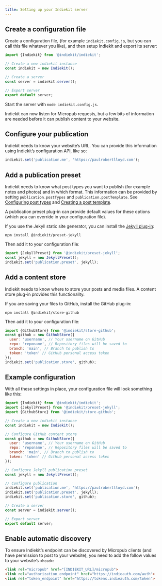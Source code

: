 ```yaml
---
title: Setting up your Indiekit server
---
```


## Create a configuration file

Create a configuration file, (for example `indiekit.config.js`, but you can call this file whatever you like), and then setup Indiekit and export its server:

```js
import {Indiekit} from '@indiekit/indiekit';

// Create a new indiekit instance
const indiekit = new Indiekit();

// Create a server
const server = indiekit.server();

// Export server
export default server;
```

Start the server with `node indiekit.config.js`.

Indiekit can now listen for Micropub requests, but a few bits of information are needed before it can publish content to your website.

## Configure your publication

Indiekit needs to know your website’s URL. You can provide this information using Indiekit’s configuration API, like so:

```js
indiekit.set('publication.me', 'https://paulrobertlloyd.com');
```

## Add a publication preset

Indiekit needs to know what post types you want to publish (for example notes and photos) and in which format. This information can be provided by setting `publication.postTypes` and `publication.postTemplate`. See [Configuring post types](/docs/post-types.md) and [Creating a post template](/docs/post-template.md).

A publication preset plug-in can provide default values for these options (which you can override in your configuration file).

If you use the Jekyll static site generator, you can install the [Jekyll plug-in](https://www.npmjs.com/package/@indiekit/preset-jekyll):

`npm install @indiekit/preset-jekyll`

Then add it to your configuration file:

```js
import {JekyllPreset} from '@indiekit/preset-jekyll';
const jekyll = new JekyllPreset();
indiekit.set('publication.preset', jekyll);
```

## Add a content store

Indiekit needs to know where to store your posts and media files. A content store plug-in provides this functionality.

If you are saving your files to GitHub, install the GitHub plug-in:

`npm install @indiekit/store-github`

Then add it to your configuration file:

```js
import {GithubStore} from '@indiekit/store-github';
const github = new GithubStore({
  user: 'username', // Your username on GitHub
  repo: 'reponame', // Repository files will be saved to
  branch: 'main', // Branch to publish to
  token: 'token' // GitHub personal access token
});
indiekit.set('publication.store', github);
```

## Example configuration

With all these settings in place, your configuration file will look something like this:

```js
import {Indiekit} from '@indiekit/indiekit';
import {JekyllPreset} from '@indiekit/preset-jekyll';
import {GithubStore} from '@indiekit/store-github';

// Create a new indiekit instance
const indiekit = new Indiekit();

// Configure GitHub content store
const github = new GithubStore({
  user: 'username', // Your username on GitHub
  repo: 'reponame', // Repository files will be saved to
  branch: 'main', // Branch to publish to
  token: 'token' // GitHub personal access token
});

// Configure Jekyll publication preset
const jekyll = new JekyllPreset();

// Configure publication
indiekit.set('publication.me', 'https://paulrobertlloyd.com');
indiekit.set('publication.preset', jekyll);
indiekit.set('publication.store', github);

// Create a server
const server = indiekit.server();

// Export server
export default server;
```

## Enable automatic discovery

To ensure Indiekit’s endpoint can be discovered by Micropub clients (and have permission to post to your website), you need to add the follow values to your website’s `<head>`:

```html
<link rel="micropub" href="[INDIEKIT_URL]/micropub">
<link rel="authorization_endpoint" href="https://indieauth.com/auth">
<link rel="token_endpoint" href="https://tokens.indieauth.com/token">
```
